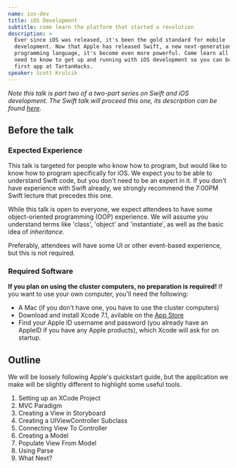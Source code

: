 ```yaml
---
name: ios-dev
title: iOS Development
subtitle: come learn the platform that started a revolution
description: >
  Ever since iOS was released, it's been the gold standard for mobile
  development. Now that Apple has released Swift, a new next-generation
  programming language, it's become even more powerful. Come learn all you'll
  need to know to get up and running with iOS development so you can build your
  first app at TartanHacks.
speaker: Scott Krulcik
---
```


_Note this talk is part two of a two-part series on Swift and iOS development.
The Swift talk will proceed this one, its description can be found
[here](../swift/)._

## Before the talk

### Expected Experience

This talk is targeted for people who know how to program, but would like to know
how to program specifically for iOS. We expect you to be able to understand
Swift code, but you don't need to be an expert in it. If you don't have
experience with Swift already, we strongly recommend the 7:00PM Swift lecture
that precedes this one.

While this talk is open to everyone, we expect attendees to have some
object-oriented programming (OOP) experience. We will assume you understand
terms like 'class', 'object' and 'instantiate', as well as the basic idea of
_inheritance_.

Preferably, attendees will have some UI or other event-based experience, but
this is not required.

### Required Software

__If you plan on using the cluster computers, no preparation is required!__ If
you want to use your own computer, you'll need the following:

- A Mac (if you don't have one, you have to use the cluster computers)
- Download and install Xcode 7.1, avilable on the [App Store][xcode]
- Find your Apple ID username and password (you already have an AppleID if you
  have any Apple products), which Xcode will ask for on startup.

## Outline

We will be loosely following Apple's quickstart guide, but the application we
make will be slightly different to highlight some useful tools.

1. Setting up an XCode Project
2. MVC Paradigm
3. Creating a View in Storyboard
4. Creating a UIViewController Subclass
5. Connecting View To Controller
6. Creating a Model
7. Populate View From Model
8. Using Parse
9. What Next?

[xcode]: https://itunes.apple.com/us/app/xcode/id497799835?mt=12
